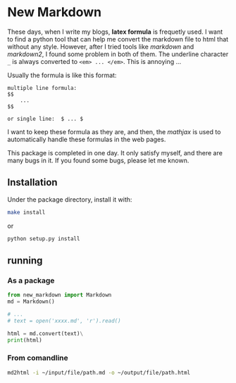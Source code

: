 # New Markdown

These days, when I write my blogs, **latex formula** is frequetly used. I want to find a python tool that can help me convert the markdown file to html that without any style.
However, after I tried tools like *markdown* and *markdown2*, I found some problem in both of them. The underline character `_` is always converted to `<em> ... </em>`. This is annoying ...

Usually the formula is like this format:
```plaintext
multiple line formula:
$$
    ...
$$

or single line:  $ ... $
```

I want to keep these formula as they are, and then, the *mathjax* is used to automatically handle these formulas in the web pages.

This package is completed in one day. It only satisfy myself, and there are many bugs in it. If you found some bugs, please let me known.

## Installation
Under the package directory, install it with:
```bash
make install
```

or 

```bash
python setup.py install
```

## running

### As a package

```python
from new_markdown import Markdown
md = Markdown()

# ...
# text = open('xxxx.md', 'r').read()

html = md.convert(text)\
print(html)
```

### From comandline

```bash
md2html -i ~/input/file/path.md -o ~/output/file/path.html
```
